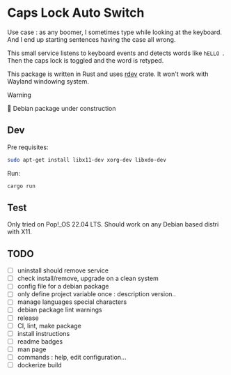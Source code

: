 # Caps Lock Auto Switch

Use case : as any boomer, I sometimes type while looking at the keyboard. And I end up starting sentences having the case all wrong.

This small service listens to keyboard events and detects words like `hELLO `. Then the caps lock is toggled and the word is retyped.

This package is written in Rust and uses [rdev](https://docs.rs/rdev/latest/rdev/) crate. It won't work with Wayland windowing system.

> [!WARNING]  
> 🚧 Debian package under construction

## Dev

Pre requisites:

```bash
sudo apt-get install libx11-dev xorg-dev libxdo-dev
```

Run:

```bash
cargo run
```

## Test

Only tried on Pop!_OS 22.04 LTS. Should work on any Debian based distri with X11.

## TODO

- [ ] uninstall should remove service
- [ ] check install/remove, upgrade on a clean system
- [ ] config file for a debian package
- [ ] only define project variable once : description version..
- [ ] manage languages special characters
- [ ] debian package lint warnings
- [ ] release
- [ ] CI, lint, make package
- [ ] install instructions
- [ ] readme badges
- [ ] man page
- [ ] commands : help, edit configuration...
- [ ] dockerize build
